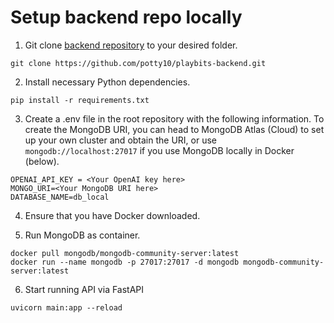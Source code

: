 # Setup backend repo locally
1. Git clone  [backend repository](https://github.com/potty10/playbits-backend) to your desired folder.
```
git clone https://github.com/potty10/playbits-backend.git
```

2. Install necessary Python dependencies.
```
pip install -r requirements.txt
```

3. Create a .env file in the root repository with the following information. To create the MongoDB URI, you can head to MongoDB Atlas (Cloud) to set up your own cluster and obtain the URI, or use `mongodb://localhost:27017` if you use MongoDB locally in Docker (below).
```
OPENAI_API_KEY = <Your OpenAI key here>
MONGO_URI=<Your MongoDB URI here> 
DATABASE_NAME=db_local
```

4. Ensure that you have Docker downloaded.


5. Run MongoDB as container.
```
docker pull mongodb/mongodb-community-server:latest
docker run --name mongodb -p 27017:27017 -d mongodb mongodb-community-server:latest
```

6. Start running API via FastAPI
```
uvicorn main:app --reload
```
